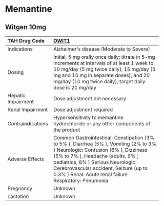 # Memantine

## Witgen 10mg

| TAH Drug Code      | [**OWIT1**](https://www.tahsda.org.tw/drugs/hissearch.php?drug_code=OWIT1)                                                                                                                                                                                                                                |
|:-------------------|:----------------------------------------------------------------------------------------------------------------------------------------------------------------------------------------------------------------------------------------------------------------------------------------------------------|
| Indications        | Alzheimer's disease (Moderate to Severe)                                                                                                                                                                                                                                                                  |
| Dosing             | Initial, 5 mg orally once daily; titrate in 5-mg increments at intervals of at least 1 week to 10 mg/day (5 mg twice daily), 15 mg/day (5 mg and 10 mg in separate doses), and 20 mg/day (10 mg twice daily); target daily dose is 20 mg/day                                                              |
| Hepatic Impairment | Dose adjustment not necessary                                                                                                                                                                                                                                                                             |
| Renal Impairment   | Dose adjustment required                                                                                                                                                                                                                                                                                  |
| Contraindications  | Hypersensitivity to memantine hydrochloride or any other components of the product                                                                                                                                                                                                                        |
| Adverse Effects    | Common Gastrointestinal: Constipation (3% to 5% ), Diarrhea (5% ), Vomiting (2% to 3% ) Neurologic: Confusion (6% ), Dizziness (5% to 7% ), Headache (adults, 6% ; pediatrics, 8% ) Serious Neurologic: Cerebrovascular accident, Seizure (up to 0.3% ) Renal: Acute renal failure Respiratory: Pneumonia |
| Pregnancy          | Unknown                                                                                                                                                                                                                                                                                                   |
| Lactation          | Unknown                                                                                                                                                                                                                                                                                                   |

